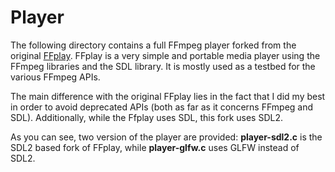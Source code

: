 # Player
The following directory contains a full FFmpeg player forked from the original
[FFplay](https://ffmpeg.org/ffplay.html). FFplay is a very simple and portable
media player using the FFmpeg libraries and the SDL library. It is mostly used
as a testbed for the various FFmpeg APIs.

The main difference with the original FFplay lies in the fact that I did my best
in order to avoid deprecated APIs (both as far as it concerns FFmpeg and SDL).
Additionally, while the Ffplay uses SDL, this fork uses SDL2.

As you can see, two version of the player are provided: **player-sdl2.c** is the
SDL2 based fork of FFplay, while **player-glfw.c** uses GLFW instead of SDL2.

